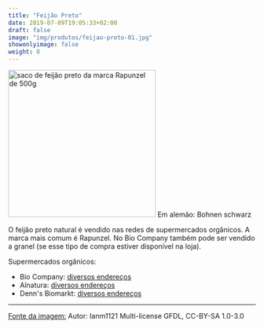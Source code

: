 ```yaml
---
title: "Feijão Preto"
date: 2019-07-09T19:05:33+02:00
draft: false
image: "img/produtos/feijao-preto-01.jpg"
showonlyimage: false
weight: 0
---
```


<!--more-->
<img src="../../img/produtos/feijao-preto-02.jpg" alt="saco de feijão preto da marca Rapunzel de 500g" width="300"/>
Em alemão: Bohnen schwarz

O feijão preto natural é vendido nas redes de supermercados orgânicos. A marca mais comum é Rapunzel.
No Bio Company também pode ser vendido a granel (se esse tipo de compra estiver disponível na loja).

Supermercados orgânicos:

- Bio Company: [diversos endereços](https://www.biocompany.de/bio-company-markt-finden/)
- Alnatura: [diversos endereços](https://www.alnatura.de/de-de/m%C3%A4rkte/filialfinder)
- Denn's Biomarkt: [diversos endereços](https://www.denns-biomarkt.de/#map-filter-panel-1)

---
[Fonte da imagem:](https://commons.wikimedia.org/wiki/File:Black_bean,_frijol_negro,_feij%C3%A3o_preto_1.jpg?uselang=de) 
Autor: Ianm1121
Multi-license GFDL, CC-BY-SA 1.0-3.0